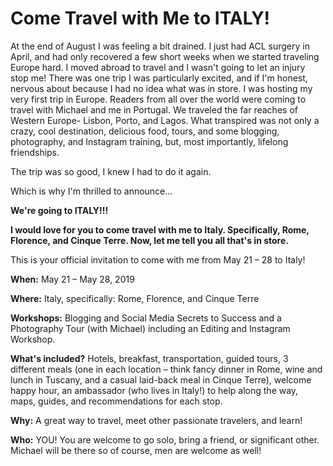 # Come Travel with Me to ITALY!

At the end of August I was feeling a bit drained. I just had ACL surgery in April, and had only recovered a few short weeks when we started traveling Europe hard. I moved abroad to travel and I wasn't going to let an injury stop me! There was one trip I was particularly excited, and if I'm honest, nervous about because I had no idea what was in store. I was hosting my very first trip in Europe. Readers from all over the world were coming to travel with Michael and me in Portugal. We traveled the far reaches of Western Europe- Lisbon, Porto, and Lagos. What transpired was not only a crazy, cool destination, delicious food, tours, and some blogging, photography, and Instagram training, but, most importantly, lifelong friendships.

The trip was so good, I knew I had to do it again.

Which is why I'm thrilled to announce…

**We're going to ITALY!!!**

**I would love for you to come travel with me to Italy. Specifically, Rome, Florence, and Cinque Terre. Now, let me tell you all that's in store.**

This is your official invitation to come with me from May 21 – 28 to Italy!

**When:** May 21 – May 28, 2019

**Where:** Italy, specifically: Rome, Florence, and Cinque Terre

**Workshops:** Blogging and Social Media Secrets to Success and a Photography Tour (with Michael) including an Editing and Instagram Workshop.

**What's included?** Hotels, breakfast, transportation, guided tours, 3 different meals (one in each location – think fancy dinner in Rome, wine and lunch in Tuscany, and a casual laid-back meal in Cinque Terre), welcome happy hour, an ambassador (who lives in Italy!) to help along the way, maps, guides, and recommendations for each stop.

**Why:** A great way to travel, meet other passionate travelers, and learn!

**Who:** YOU! You are welcome to go solo, bring a friend, or significant other. Michael will be there so of course, men are welcome as well!
